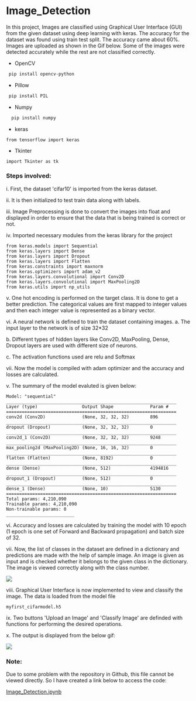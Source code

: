 # Image_Detection


In this project, Images are classified using Graphical User Interface (GUI) from the given dataset using deep learning with keras. The accuracy for the dataset was found using train test split. The accuracy came about 60%. Images are uploaded as shown in the Gif below. Some of the images were detected accurately while the rest are not classified correctly. 
 
- OpenCV

 ```bash
  pip install opencv-python
 ```
- Pillow
 ```bash
  pip install PIL
 ```
- Numpy
 ```bash
   pip install numpy
  ```

- keras
 ```
 from tensorflow import keras
 ````
 
 - Tkinter
 ```
 import Tkinter as tk
 ````
### Steps involved:

i. First, the dataset 'cifar10' is imported from the keras dataset.

ii. It is then initialized to test train data along with labels.

iii. Image Preprocessing is done to convert the images into float and displayed in order to ensure that the data that is being trained is correct or not.

iv. Imported necessary modules from the keras library for the project

````
from keras.models import Sequential
from keras.layers import Dense
from keras.layers import Dropout
from keras.layers import Flatten
from keras.constraints import maxnorm
from keras.optimizers import adam_v2
from keras.layers.convolutional import Conv2D
from keras.layers.convolutional import MaxPooling2D
from keras.utils import np_utils
````

v. One hot encoding is performed on the target class. It is done to get a better prediction. The categorical values are first mapped to integer values and then each integer value is represented as a binary vector.


vi. A neural network is defined to train the dataset containing images.
  a. The input layer to the network is of size 32*32
  
  b. Different types of hidden layers like Conv2D, MaxPooling, Dense, Dropout layers are used with different size of neurons. 
  
  c. The activation functions used are relu and Softmax
  
vii. Now the model is compiled with adam optimizer and the accuracy and losses are calculated.

v. The summary of the model evaluted is given below:

 ```
 Model: "sequential"
_________________________________________________________________
Layer (type)                 Output Shape              Param #   
=================================================================
conv2d (Conv2D)              (None, 32, 32, 32)        896       
_________________________________________________________________
dropout (Dropout)            (None, 32, 32, 32)        0         
_________________________________________________________________
conv2d_1 (Conv2D)            (None, 32, 32, 32)        9248      
_________________________________________________________________
max_pooling2d (MaxPooling2D) (None, 16, 16, 32)        0         
_________________________________________________________________
flatten (Flatten)            (None, 8192)              0         
_________________________________________________________________
dense (Dense)                (None, 512)               4194816   
_________________________________________________________________
dropout_1 (Dropout)          (None, 512)               0         
_________________________________________________________________
dense_1 (Dense)              (None, 10)                5130      
=================================================================
Total params: 4,210,090
Trainable params: 4,210,090
Non-trainable params: 0
__________________________
```

vi. Accuracy and losses are calculated by training the model with 10 epoch (1 epoch is one set of Forward and Backward propagation) and batch size of 32.

vii. Now, the list of classes in the dataset are defined in a dictionary and predictions are made with the help of sample image. An image is given as input and is checked whether it belongs to the given class in the dictionary. The image is viewed correctly along with the class number.

 ![](Screenshot%20(7).png)

viii. Graphical User Interface is now implemented to view and classify the image. The data is loaded from the model file 
```
myfirst_cifarmodel.h5
```
ix. Two buttons 'Upload an Image' and 'Classify Image' are definded with functions for performing the desired operations.

x. The output is displayed from the below gif:

![](Image_Detection.gif)

### Note: 

Due to some problem with the repository in Github, this file cannot be viewed directly. So I have created a link below to access the code:

[Image_Detection.ipynb](https://nbviewer.jupyter.org/github/Saketh1196/Image_Classification/blob/main/Image_Detection.ipynb)



